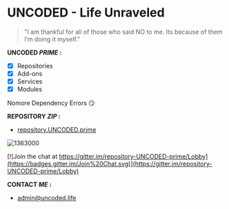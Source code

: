 # UNCODED - Life Unraveled
> "I am thankful for all of those who said NO to me. Its because of them I’m doing it myself."

**UNCODED _PRIME_ :**

- [x] Repositories
- [x] Add-ons
- [x] Services
- [x] Modules

Nomore Dependency Errors :smirk:

**REPOSITORY _ZIP_ :**

* [repository.UNCODED.prime](http://start.uncoded.life)

![1363000](https://img.shields.io/github/repo-size/badges/shields.svg?style=for-the-badge)


[![Join the chat at https://gitter.im/repository-UNCODED-prime/Lobby](https://badges.gitter.im/Join%20Chat.svg)](https://gitter.im/repository-UNCODED-prime/Lobby)



 **CONTACT _ME_ :**

* admin@uncoded.life




